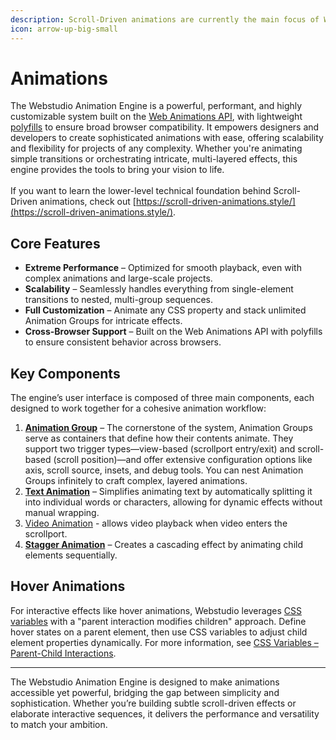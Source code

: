 ```yaml
---
description: Scroll-Driven animations are currently the main focus of Webstudio animations.
icon: arrow-up-big-small
---
```


# Animations

The Webstudio Animation Engine is a powerful, performant, and highly customizable system built on the [Web Animations API](https://developer.mozilla.org/en-US/docs/Web/API/Web_Animations_API), with lightweight [polyfills](https://developer.mozilla.org/en-US/docs/Glossary/Polyfill) to ensure broad browser compatibility. It empowers designers and developers to create sophisticated animations with ease, offering scalability and flexibility for projects of any complexity. Whether you're animating simple transitions or orchestrating intricate, multi-layered effects, this engine provides the tools to bring your vision to life. \
\
If you want to learn the lower-level technical foundation behind Scroll-Driven animations, check out [https://scroll-driven-animations.style/](https://scroll-driven-animations.style/).

## Core Features

* **Extreme Performance** – Optimized for smooth playback, even with complex animations and large-scale projects.
* **Scalability** – Seamlessly handles everything from single-element transitions to nested, multi-group sequences.
* **Full Customization** – Animate any CSS property and stack unlimited Animation Groups for intricate effects.
* **Cross-Browser Support** – Built on the Web Animations API with polyfills to ensure consistent behavior across browsers.

## Key Components

The engine’s user interface is composed of three main components, each designed to work together for a cohesive animation workflow:

1. [**Animation Group**](../core-components/animation-group.md) – The cornerstone of the system, Animation Groups serve as containers that define how their contents animate. They support two trigger types—view-based (scrollport entry/exit) and scroll-based (scroll position)—and offer extensive configuration options like axis, scroll source, insets, and debug tools. You can nest Animation Groups infinitely to craft complex, layered animations.
2. [**Text Animation**](../core-components/text-animation.md) – Simplifies animating text by automatically splitting it into individual words or characters, allowing for dynamic effects without manual wrapping.
3. [Video Animation](../core-components/video-animation.md) - allows video playback when video enters the scrollport.
4. [**Stagger Animation**](../core-components/stagger-animation.md) – Creates a cascading effect by animating child elements sequentially.

## Hover Animations

For interactive effects like hover animations, Webstudio leverages [CSS variables](css-variables.md) with a "parent interaction modifies children" approach. Define hover states on a parent element, then use CSS variables to adjust child element properties dynamically. For more information, see [CSS Variables – Parent-Child Interactions](css-variables.md#parent-child-interactions).

***

The Webstudio Animation Engine is designed to make animations accessible yet powerful, bridging the gap between simplicity and sophistication. Whether you’re building subtle scroll-driven effects or elaborate interactive sequences, it delivers the performance and versatility to match your ambition.
